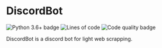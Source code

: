 # DiscordBot

![Python 3.6+ badge](https://img.shields.io/badge/python-3.9%2B-blue)
![Lines of code](https://img.shields.io/tokei/lines/github/przemo199/DiscordBot)
![Code quality badge](https://img.shields.io/codefactor/grade/github/przemo199/DiscordBot)

DiscordBot is a discord bot for light web scrapping.
